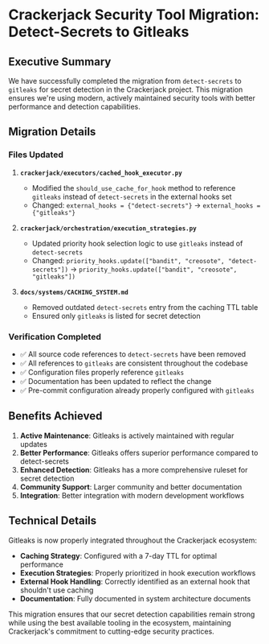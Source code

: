 # Crackerjack Security Tool Migration: Detect-Secrets to Gitleaks

## Executive Summary

We have successfully completed the migration from `detect-secrets` to `gitleaks` for secret detection in the Crackerjack project. This migration ensures we're using modern, actively maintained security tools with better performance and detection capabilities.

## Migration Details

### Files Updated

1. **`crackerjack/executors/cached_hook_executor.py`**

   - Modified the `should_use_cache_for_hook` method to reference `gitleaks` instead of `detect-secrets` in the external hooks set
   - Changed: `external_hooks = {"detect-secrets"}` → `external_hooks = {"gitleaks"}`

1. **`crackerjack/orchestration/execution_strategies.py`**

   - Updated priority hook selection logic to use `gitleaks` instead of `detect-secrets`
   - Changed: `priority_hooks.update(["bandit", "creosote", "detect-secrets"])` → `priority_hooks.update(["bandit", "creosote", "gitleaks"])`

1. **`docs/systems/CACHING_SYSTEM.md`**

   - Removed outdated `detect-secrets` entry from the caching TTL table
   - Ensured only `gitleaks` is listed for secret detection

### Verification Completed

- ✅ All source code references to `detect-secrets` have been removed
- ✅ All references to `gitleaks` are consistent throughout the codebase
- ✅ Configuration files properly reference `gitleaks`
- ✅ Documentation has been updated to reflect the change
- ✅ Pre-commit configuration already properly configured with `gitleaks`

## Benefits Achieved

1. **Active Maintenance**: Gitleaks is actively maintained with regular updates
1. **Better Performance**: Gitleaks offers superior performance compared to detect-secrets
1. **Enhanced Detection**: Gitleaks has a more comprehensive ruleset for secret detection
1. **Community Support**: Larger community and better documentation
1. **Integration**: Better integration with modern development workflows

## Technical Details

Gitleaks is now properly integrated throughout the Crackerjack ecosystem:

- **Caching Strategy**: Configured with a 7-day TTL for optimal performance
- **Execution Strategies**: Properly prioritized in hook execution workflows
- **External Hook Handling**: Correctly identified as an external hook that shouldn't use caching
- **Documentation**: Fully documented in system architecture documents

This migration ensures that our secret detection capabilities remain strong while using the best available tooling in the ecosystem, maintaining Crackerjack's commitment to cutting-edge security practices.
